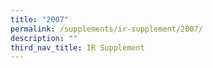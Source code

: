 ```yaml
---
title: "2007"
permalink: /supplements/ir-supplement/2007/
description: ""
third_nav_title: IR Supplement
---
```

